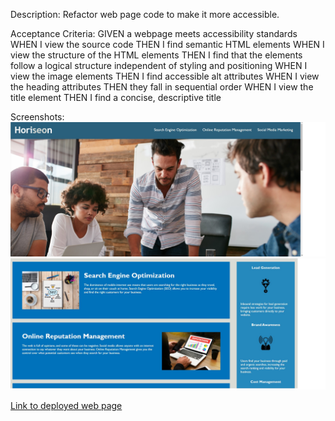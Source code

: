 Description:
Refactor web page code to make it more accessible.

Acceptance Criteria:
GIVEN a webpage meets accessibility standards
WHEN I view the source code
THEN I find semantic HTML elements
WHEN I view the structure of the HTML elements
THEN I find that the elements follow a logical structure independent of styling and positioning
WHEN I view the image elements
THEN I find accessible alt attributes
WHEN I view the heading attributes
THEN they fall in sequential order
WHEN I view the title element
THEN I find a concise, descriptive title

Screenshots:
<img src="./assets/images/screenshot-1.jpg">
<img src="./assets/images/screenshot-2.jpg">

<a href="https://cmuscari.github.io/horiseon/">Link to deployed web page</a>